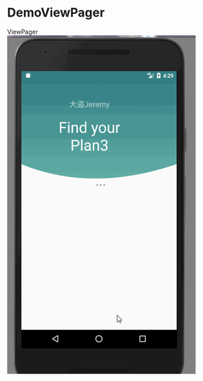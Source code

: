 # DemoViewPager
ViewPager
![image](https://github.com/AnJeremy/DemoViewPager/blob/master/ArcViewPager.gif)
